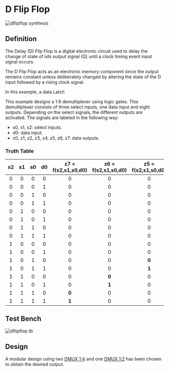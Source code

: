 # D Flip Flop

![dflipflop synthesis](./synthesis.png "D Flip Flop Synthesis")

## Definition
The Delay (D) Flip Flop is a digital electronic circuit used to delay the change of state of ists output signal (Q) until a clock timing event input signal occurs.

The D Flip Flop acts as an electronic memory component since the output remains constant unless deliberately changed by altering the state of the D input followed by a rising clock signal.

In this example, a data Latch 

This example designs a 1:8 demultiplexer using logic gates. This demultiplexer consists of three select inputs, one data input and eight outputs. Depending on the select signals, the different outputs are activated. The signals are labeled in the following way:
* s0, s1, s2: select inputs.
* d0: data input.
* z0, z1, z2, z3, z4, z5, z6, z7: data outputs.

### Truth Table
|s2 | s1 | s0 | d0 | z7 = f(s2,s1,s0,d0) | z6 = f(s2,s1,s0,d0) | z5 = f(s2,s1,s0,d0) | z4 = f(s2,s1,s0,d0) | z3 = f(s2,s1,s0,d0) | z2 = f(s2,s1,s0,d0) | z1 = f(s2,s1,s0,d0) | z0 = f(s2,s1,s0,d0) |
|:---:|:---:|:---:|:---:|:---:|:---:|:---:|:---:|:---:|:---:|:---:|:---:|
|0| 0| 0| 0| 0| 0| 0| 0| 0| 0| 0| **0**|
|0| 0| 0| 1| 0| 0| 0| 0| 0| 0| 0| **1**|
|0| 0| 1| 0| 0| 0| 0| 0| 0| 0| **0**| 0|
|0| 0| 1| 1| 0| 0| 0| 0| 0| 0| **1**| 0|
|0| 1| 0| 0| 0| 0| 0| 0| 0| **0**| 0| 0|
|0| 1| 0| 1| 0| 0| 0| 0| 0| **1**| 0| 0|
|0| 1| 1| 0| 0| 0| 0| 0| **0**| 0| 0| 0|
|0| 1| 1| 1| 0| 0| 0| 0| **1**| 0| 0| 0|
|1| 0| 0| 0| 0| 0| 0| **0**| 0| 0| 0| 0|
|1| 0| 0| 1| 0| 0| 0| **1**| 0| 0| 0| 0|
|1| 0| 1| 0| 0| 0| **0**| 0| 0| 0| 0| 0|
|1| 0| 1| 1| 0| 0| **1**| 0| 0| 0| 0| 0|
|1| 1| 0| 0| 0| **0**| 0| 0| 0| 0| 0| 0|
|1| 1| 0| 1| 0| **1**| 0| 0| 0| 0| 0| 0|
|1| 1| 1| 0| **0**| 0| 0| 0| 0| 0| 0| 0|
|1| 1| 1| 1| **1**| 0| 0| 0| 0| 0| 0| 0|

## Test Bench
![dflipflop tb](./dflipflop_tb.png "D Flip Flop Test Bench")

## Design
A modular design using two [DMUX 1:4](../dmux4/README.md) and one [DMUX 1:2](../dmux2/README.md) has been chosen to obtain the desired output.
